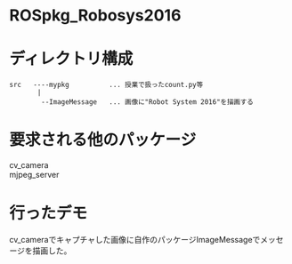 # ROSpkg_Robosys2016

# ディレクトリ構成

    src   ----mypkg          ... 授業で扱ったcount.py等  
           |  
            --ImageMessage   ... 画像に"Robot System 2016"を描画する  
        
# 要求される他のパッケージ
cv_camera  
mjpeg_server  

# 行ったデモ
cv_cameraでキャプチャした画像に自作のパッケージImageMessageでメッセージを描画した。
